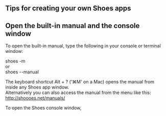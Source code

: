 Tips for creating your own Shoes apps
-------------------------------------

Open the built-in manual and the console window
-------------------------------------------------

To open the built-in manual, type the following in 
your console or terminal window: 

shoes -m <br>
or <br>
shoes --manual <br>

The keyboard shortcut Alt + ? ('⌘M' on a Mac) opens the manual from inside any Shoes app window. <br>
Alternatively you can also access the manual from the menu like this: <br>
<http://shoooes.net/manuals/> <br>

To open the Shoes console window,  <br>
